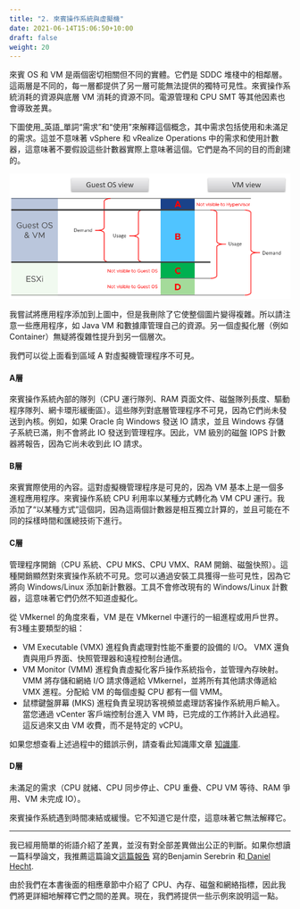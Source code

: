 ```yaml
---
title: "2. 來賓操作系統與虛擬機"
date: 2021-06-14T15:06:50+10:00
draft: false
weight: 20
---
```


來賓 OS 和 VM 是兩個密切相關但不同的實體。它們是 SDDC 堆棧中的相鄰層。這兩層是不同的，每一層都提供了另​​​​一層可能無法提供的獨特可見性。來賓操作系統消耗的資源與底層 VM 消耗的資源不同。電源管理和 CPU SMT 等其他因素也會導致差異。

下圖使用_英語_單詞“需求”和“使用”來解釋這個概念，其中需求包括使用和未滿足的需求。這並不意味著 vSphere 和 vRealize Operations 中的需求和使用計數器，這意味著不要假設這些計數器實際上意味著這個。它們是為不同的目的而創建的。

![來賓操作系統視圖和虛擬機視圖](2.1.2-fig-1.png)

我嘗試將應用程序添加到上圖中，但是我刪除了它使整個圖片變得複雜。所以請注意一些應用程序，如 Java VM 和數據庫管理自己的資源。另一個虛擬化層（例如 Container）無疑將復雜性提升到另一個層次。

我們可以從上面看到區域 A 對虛擬機管理程序不可見。

#### A層

來賓操作系統內部的隊列（CPU 運行隊列、RAM 頁面文件、磁盤隊列長度、驅動程序隊列、網卡環形緩衝區）。這些隊列對底層管理程序不可見，因為它們尚未發送到內核。例如，如果 Oracle 向 Windows 發送 IO 請求，並且 Windows 存儲子系統已滿，則不會將此 IO 發送到管理程序。因此，VM 級別的磁盤 IOPS 計數器將報告，因為它尚未收到此 IO 請求。

#### B層

來賓實際使用的內容。這對虛擬機管理程序是可見的，因為 VM 基本上是一個多進程應用程序。來賓操作系統 CPU 利用率以某種方式轉化為 VM CPU 運行。我添加了“以某種方式”這個詞，因為這兩個計數器是相互獨立計算的，並且可能在不同的採樣時間和匯總技術下進行。

#### C層

管理程序開銷（CPU 系統、CPU MKS、CPU VMX、RAM 開銷、磁盤快照）。這種開銷顯然對來賓操作系統不可見。您可以通過安裝工具獲得一些可見性，因為它將向 Windows/Linux 添加新計數器。工具不會修改現有的 Windows/Linux 計數器，這意味著它們仍然不知道虛擬化。

從 VMkernel 的角度來看，VM 是在 VMkernel 中運行的一組進程或用戶世界。有3種主要類型的組：

- VM Executable (VMX) 進程負責處理對性能不重要的設備的 I/O。 VMX 還負責與用戶界面、快照管理器和遠程控制台通信。
- VM Monitor (VMM) 進程負責虛擬化客戶操作系統指令，並管理內存映射。 VMM 將存儲和網絡 I/O 請求傳遞給 VMkernel，並將所有其他請求傳遞給 VMX 進程。分配給 VM 的每個虛擬 CPU 都有一個 VMM。
- 鼠標鍵盤屏幕 (MKS) 進程負責呈現訪客視頻並處理訪客操作系統用戶輸入。當您通過 vCenter 客戶端控制台進入 VM 時，已完成的工作將計入此過程。這反過來又由 VM 收費，而不是特定的 vCPU。

如果您想查看上述過程中的錯誤示例，請查看此知識庫文章 [知識庫](https://kb.vmware.com/s/article/1019471).

#### D層

未滿足的需求（CPU 就緒、CPU 同步停止、CPU 重疊、CPU VM 等待、RAM 爭用、VM 未完成 IO）。

來賓操作系統遇到時間凍結或緩慢。它不知道它是什麼，這意味著它無法解釋它。

----

我已經用簡單的術語介紹了差異，並沒有對全部差異做出公正的判斷。如果你想讀一篇科學論文，我推薦這篇論文[這篇報告](https://link.springer.com/chapter/10.1007%2F978-3-642-29737-3_26) 寫的Benjamin Serebrin 和[ Daniel Hecht](https://dblp.org/pid/73/11144.html).

由於我們在本書後面的相應章節中介紹了 CPU、內存、磁盤和網絡指標，因此我們將更詳細地解釋它們之間的差異。現在，我們將提供一些示例來說明這一點。